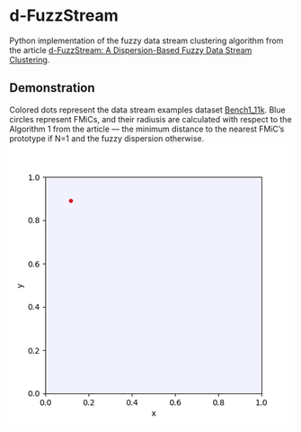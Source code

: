 # d-FuzzStream
Python implementation of the fuzzy data stream clustering algorithm from the article [d-FuzzStream: A Dispersion-Based Fuzzy Data Stream Clustering](https://doi.org/10.1109/FUZZ-IEEE.2018.8491534).
## Demonstration
Colored dots represent the data stream examples dataset [Bench1_11k](https://github.com/vpozdnyakov/DS_Datasets/tree/master/Synthetic/Non-Stationary/Bench1_11k). Blue circles represent FMiCs, and their radiusis are calculated with respect to the Algorithm 1 from the article — the minimum distance to the nearest FMiC’s prototype if N=1 and the fuzzy dispersion otherwise.
![online clustering](gif/ds_demo.gif)